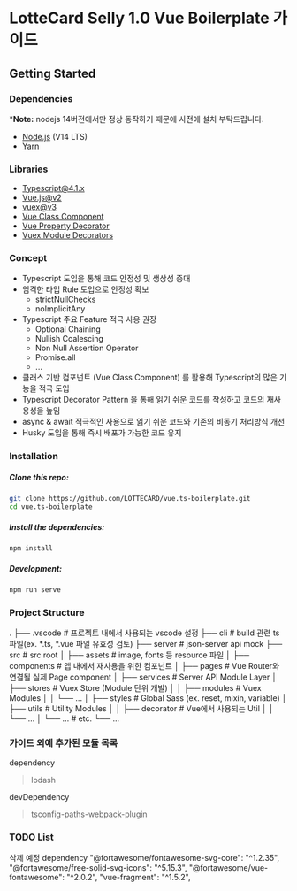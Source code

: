 # LotteCard Selly 1.0 Vue Boilerplate 가이드

## Getting Started

### Dependencies

*__Note:__ nodejs 14버전에서만 정상 동작하기 때문에 사전에 설치 부탁드립니다.

- [Node.js](https://nodejs.org/) (V14 LTS)
- [Yarn](https://classic.yarnpkg.com/en/)

### Libraries

- [Typescript@4.1.x](https://www.typescriptlang.org/)
- [Vue.js@v2](https://vuejs.org/)
- [vuex@v3](https://vuex.vuejs.org/)
- [Vue Class Component](https://class-component.vuejs.org/)
- [Vue Property Decorator](https://github.com/kaorun343/vue-property-decorator)
- [Vuex Module Decorators](https://github.com/championswimmer/vuex-module-decorators)

### Concept

- Typescript 도입을 통해 코드 안정성 및 생상성 증대
- 엄격한 타입 Rule 도입으로 안정성 확보
    - strictNullChecks
    - noImplicitAny
- Typescript 주요 Feature 적극 사용 권장
    - Optional Chaining
    - Nullish Coalescing
    - Non Null Assertion Operator
    - Promise.all
    - ...
- 클래스 기반 컴포넌트 (Vue Class Component) 를 활용해 Typescript의 많은 기능을 적극 도입
- Typescript Decorator Pattern 을 통해 읽기 쉬운 코드를 작성하고 코드의 재사용성을 높임
- async & await 적극적인 사용으로 읽기 쉬운 코드와 기존의 비동기 처리방식 개선
- Husky 도입을 통해 즉시 배포가 가능한 코드 유지

### Installation

##### Clone this repo:

```sh
git clone https://github.com/LOTTECARD/vue.ts-boilerplate.git
cd vue.ts-boilerplate
```

##### Install the dependencies:

```sh
npm install
```

##### Development:

```sh
npm run serve
```

### Project Structure

.
├── .vscode                 # 프로젝트 내에서 사용되는 vscode 설정
├── cli                     # build 관련 ts 파일(ex. *.ts, *.vue 파일 유효성 검토)
├── server                  # json-server api mock
├── src                     # src root
│   ├── assets              # image, fonts 등 resource 파일
│   ├── components          # 앱 내에서 재사용을 위한 컴포넌트
│   ├── pages               # Vue Router와 연결될 실제 Page component
│   ├── services            # Server API Module Layer
│   ├── stores              # Vuex Store (Module 단위 개발)
│   │   ├── modules         # Vuex Modules
│   │   └── ...
│   ├── styles              # Global Sass (ex. reset, mixin, variable)
│   ├── utils               # Utility Modules
│   │   ├── decorator       # Vue에서 사용되는 Util
│   │   └── ...
│   └── ...                 # etc.
└── ...

### 가이드 외에 추가된 모듈 목록

dependency
> lodash

devDependency
> tsconfig-paths-webpack-plugin

### TODO List

삭제 예정 dependency
"@fortawesome/fontawesome-svg-core": "^1.2.35",
"@fortawesome/free-solid-svg-icons": "^5.15.3",
"@fortawesome/vue-fontawesome": "^2.0.2",
"vue-fragment": "^1.5.2",
